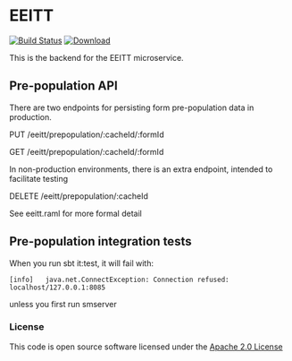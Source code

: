 # EEITT

[![Build Status](https://travis-ci.org/hmrc/eeitt.svg)](https://travis-ci.org/hmrc/eeitt) [ ![Download](https://api.bintray.com/packages/hmrc/releases/eeitt/images/download.svg) ](https://bintray.com/hmrc/releases/eeitt/_latestVersion)

This is the backend for the EEITT microservice.

## Pre-population API

There are two endpoints for persisting form pre-population data in production.

PUT        /eeitt/prepopulation/:cacheId/:formId

GET        /eeitt/prepopulation/:cacheId/:formId

In non-production environments, there is an extra endpoint, intended to facilitate testing

DELETE     /eeitt/prepopulation/:cacheId

See eeitt.raml for more formal detail

## Pre-population integration tests

When you run sbt it:test, it will fail with:

    [info]   java.net.ConnectException: Connection refused: localhost/127.0.0.1:8085

unless you first run smserver

### License

This code is open source software licensed under the [Apache 2.0 License]("http://www.apache.org/licenses/LICENSE-2.0.html")
